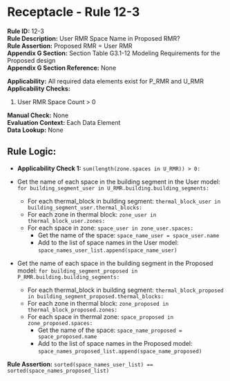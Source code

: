 
# Receptacle - Rule 12-3

**Rule ID:** 12-3  
**Rule Description:** User RMR Space Name in Proposed RMR?  
**Rule Assertion:** Proposed RMR = User RMR  
**Appendix G Section:** Section Table G3.1-12 Modeling Requirements for the Proposed design  
**Appendix G Section Reference:** None  

**Applicability:** All required data elements exist for P_RMR and U_RMR  
**Applicability Checks:**  

  1. User RMR Space Count > 0  

**Manual Check:** None  
**Evaluation Context:** Each Data Element  
**Data Lookup:** None  

## Rule Logic:  

- **Applicability Check 1:** ```sum(length(zone.spaces in U_RMR)) > 0:```
- Get the name of each space in the building segment in the User model: ```for building_segment_user in U_RMR.building.building_segments:```  
  - For each thermal_block in building segment: ```thermal_block_user in building_segment_user.thermal_blocks:```
  - For each zone in thermal block: ```zone_user in thermal_block_user.zones:```
  - For each space in zone: ```space_user in zone_user.spaces:```  
    - Get the name of the space: ```space_name_user = space_user.name```
    - Add to the list of space names in the User model: ```space_names_user_list.append(space_name_user)```

- Get the name of each space in the building segment in the Proposed model: ```for building_segment_proposed in P_RMR.building.building_segments:```  
  - For each thermal_block in building segment: ```thermal_block_proposed in building_segment_proposed.thermal_blocks:```
  - For each zone in thermal block: ```zone_proposed in thermal_block_proposed.zones:```
  - For each space in thermal zone: ```space_proposed in zone_proposed.spaces:```  
    - Get the name of the space: ```space_name_proposed = space_proposed.name```
    - Add to the list of space names in the Proposed model: ```space_names_proposed_list.append(space_name_proposed)```

**Rule Assertion:** ```sorted(space_names_user_list) == sorted(space_names_proposed_list)```  
